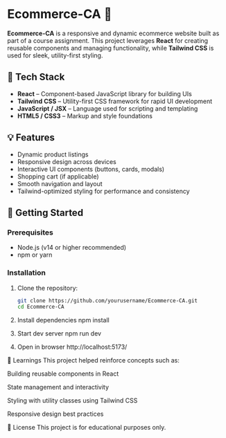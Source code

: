 # Ecommerce-CA 🛒

**Ecommerce-CA** is a responsive and dynamic ecommerce website built as part of a course assignment. This project leverages **React** for creating reusable components and managing functionality, while **Tailwind CSS** is used for sleek, utility-first styling.

## 🔧 Tech Stack

- **React** – Component-based JavaScript library for building UIs
- **Tailwind CSS** – Utility-first CSS framework for rapid UI development
- **JavaScript / JSX** – Language used for scripting and templating
- **HTML5 / CSS3** – Markup and style foundations

## 💡 Features

- Dynamic product listings
- Responsive design across devices
- Interactive UI components (buttons, cards, modals)
- Shopping cart (if applicable)
- Smooth navigation and layout
- Tailwind-optimized styling for performance and consistency


## 🚀 Getting Started

### Prerequisites

- Node.js (v14 or higher recommended)
- npm or yarn

### Installation

1. Clone the repository:
   ```bash
   git clone https://github.com/yourusername/Ecommerce-CA.git
   cd Ecommerce-CA

2. Install dependencies
   npm install

3. Start dev server
   npm run dev

4. Open in browser
   http://localhost:5173/


🧠 Learnings
This project helped reinforce concepts such as:

Building reusable components in React

State management and interactivity

Styling with utility classes using Tailwind CSS

Responsive design best practices


📜 License
This project is for educational purposes only.

